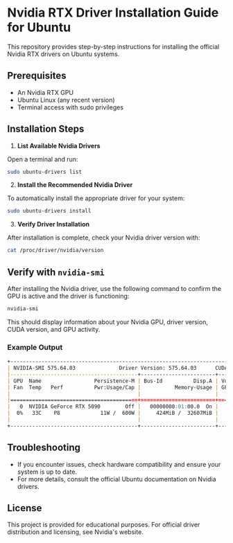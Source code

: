 # Nvidia RTX Driver Installation Guide for Ubuntu

This repository provides step-by-step instructions for installing the official Nvidia RTX drivers on Ubuntu systems.

## Prerequisites

- An Nvidia RTX GPU
- Ubuntu Linux (any recent version)
- Terminal access with sudo privileges


## Installation Steps

1. **List Available Nvidia Drivers**

Open a terminal and run:

```bash
sudo ubuntu-drivers list
```

2. **Install the Recommended Nvidia Driver**

To automatically install the appropriate driver for your system:

```bash
sudo ubuntu-drivers install
```

3. **Verify Driver Installation**

After installation is complete, check your Nvidia driver version with:

```bash
cat /proc/driver/nvidia/version
```


## Verify with `nvidia-smi`

After installing the Nvidia driver, use the following command to confirm the GPU is active and the driver is functioning:

```bash
nvidia-smi
```

This should display information about your Nvidia GPU, driver version, CUDA version, and GPU activity.

### Example Output

```markdown
+-----------------------------------------------------------------------------------------+
| NVIDIA-SMI 575.64.03              Driver Version: 575.64.03      CUDA Version: 12.9     |
|-----------------------------------------+------------------------+----------------------+
| GPU  Name                 Persistence-M | Bus-Id          Disp.A | Volatile Uncorr. ECC |
| Fan  Temp   Perf          Pwr:Usage/Cap |           Memory-Usage | GPU-Util  Compute M. |
|                                         |                        |               MIG M. |
|=========================================+========================+======================|
|   0  NVIDIA GeForce RTX 5090        Off |   00000000:01:00.0  On |                  N/A |
|  0%   33C    P8             11W /  600W |     424MiB /  32607MiB |      0%      Default |
|                                         |                        |                  N/A |
+-----------------------------------------+------------------------+----------------------+

```

## Troubleshooting

- If you encounter issues, check hardware compatibility and ensure your system is up to date.
- For more details, consult the official Ubuntu documentation on Nvidia drivers.


## License

This project is provided for educational purposes. For official driver distribution and licensing, see Nvidia's website.
